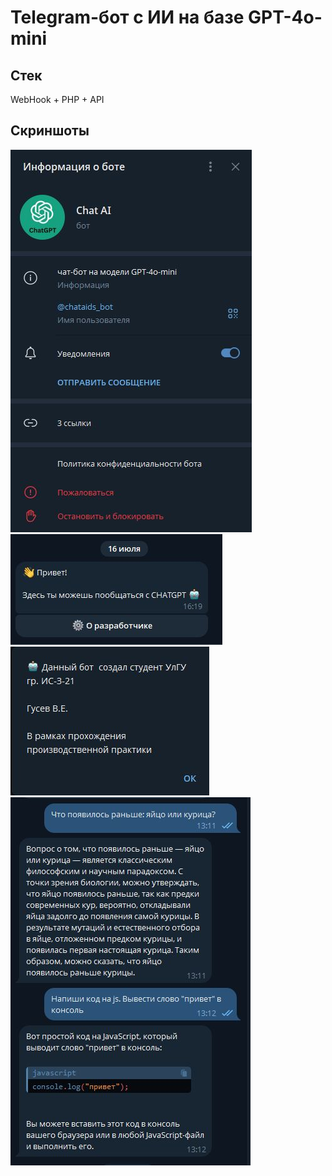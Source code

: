 # Telegram-бот с ИИ на базе GPT-4o-mini
## Стек
WebHook + PHP + API
## Скриншоты
![](img/1.jpg)
![](img/2.jpg)
![](img/3.jpg)
![](img/4.jpg)